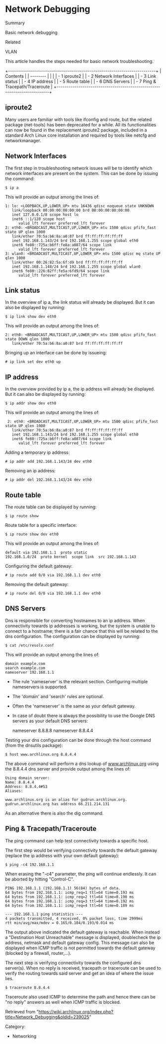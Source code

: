 Network Debugging
=================

Summary

Basic network debugging

Related

VLAN

This article handles the steps needed for basic network troubleshooting.

+--------------------------------------------------------------------------+
| Contents                                                                 |
| --------                                                                 |
|                                                                          |
| -   1 iproute2                                                           |
| -   2 Network Interfaces                                                 |
| -   3 Link status                                                        |
| -   4 IP address                                                         |
| -   5 Route table                                                        |
| -   6 DNS Servers                                                        |
| -   7 Ping & Tracepath/Traceroute                                        |
+--------------------------------------------------------------------------+

iproute2
--------

Many users are familiar with tools like ifconfig and route, but the
related package (net-tools) has been deprecated for a while. All its
functionalities can now be found in the replacement iproute2 package,
included in a standard Arch Linux core installation and required by
tools like netcfg and networkmanager.

Network Interfaces
------------------

The first step in troubleshooting network issues will be to identify
which network interfaces are present on the system. This can be done by
issuing the command:

    $ ip a

This will provide an output among the lines of:

    1: lo: <LOOPBACK,UP,LOWER_UP> mtu 16436 qdisc noqueue state UNKNOWN 
       link/loopback 00:00:00:00:00:00 brd 00:00:00:00:00:00
       inet 127.0.0.1/8 scope host lo
       inet6 ::1/128 scope host 
          valid_lft forever preferred_lft forever
    2: eth0: <BROADCAST,MULTICAST,UP,LOWER_UP> mtu 1500 qdisc pfifo_fast state UP qlen 1000
       link/ether 70:5a:b6:8a:a0:87 brd ff:ff:ff:ff:ff:ff
       inet 192.168.1.143/24 brd 192.168.1.255 scope global eth0
       inet6 fe80::725a:b6ff:fe8a:a087/64 scope link 
          valid_lft forever preferred_lft forever
    3: wlan0: <BROADCAST,MULTICAST,UP,LOWER_UP> mtu 1500 qdisc mq state UP qlen 1000
       link/ether 00:26:82:5a:6f:d9 brd ff:ff:ff:ff:ff:ff
       inet 192.168.1.148/24 brd 192.168.1.255 scope global wlan0
       inet6 fe80::226:82ff:fe5a:6fd9/64 scope link 
          valid_lft forever preferred_lft forever

Link status
-----------

In the overview of ip a, the link status will already be displayed. But
it can also be displayed by running:

    $ ip link show dev eth0

This will provide an output among the lines of:

    2: eth0: <BROADCAST,MULTICAST,UP,LOWER_UP> mtu 1500 qdisc pfifo_fast state DOWN qlen 1000
       link/ether 70:5a:b6:8a:a0:87 brd ff:ff:ff:ff:ff:ff

Bringing up an interface can be done by issueing:

    # ip link set dev eth0 up

IP address
----------

In the overview provided by ip a, the ip address will already be
displayed. But it can also be displayed by running:

    $ ip addr show dev eth0

This will provide an output among the lines of:

     2: eth0: <BROADCAST,MULTICAST,UP,LOWER_UP> mtu 1500 qdisc pfifo_fast state UP qlen 1000
       link/ether 70:5a:b6:8a:a0:87 brd ff:ff:ff:ff:ff:ff
       inet 192.168.1.143/24 brd 192.168.1.255 scope global eth0
       inet6 fe80::725a:b6ff:fe8a:a087/64 scope link 
          valid_lft forever preferred_lft forever

Adding a temporary ip address:

    # ip addr add 192.168.1.143/24 dev eth0

Removing an ip address:

    # ip addr del 192.168.1.143/24 dev eth0

Route table
-----------

The route table can be displayed by running:

    $ ip route show

Route table for a specific interface:

    $ ip route show dev eth0

This will provide an output among the lines of:

    default via 192.168.1.1  proto static 
    192.168.1.0/24  proto kernel  scope link  src 192.168.1.143

Configuring the default gateway:

    # ip route add 0/0 via 192.168.1.1 dev eth0

Removing the default gateway:

    # ip route del 0/0 via 192.168.1.1 dev eth0

DNS Servers
-----------

Dns is responsible for converting hostnames to an ip address. When
connectivity towards ip addresses is working, but the system is unable
to connect to a hostname; there is a fair chance that this will be
related to the dns configuration. The configuration can be displayed by
running:

    $ cat /etc/resolv.conf

This will provide an output among the lines of:

    domain example.com
    search example.com
    nameserver 192.168.1.1

-   The rule 'nameserver' is the relevant section. Configuring multiple
    nameservers is supported.
-   The 'domain' and 'search' rules are optional.
-   Often the 'nameserver' is the same as your default gateway.
-   In case of doubt there is always the possibility to use the Google
    DNS servers as your default DNS servers:

    nameserver 8.8.8.8
    nameserver 8.8.4.4

Testing your dns configuration can be done through the host command
(from the dnsutils package):

    $ host www.archlinux.org 8.8.4.4

The above command will perform a dns lookup of www.archlinux.org using
the 8.8.4.4 dns server and provide output among the lines of:

    Using domain server:
    Name: 8.8.4.4
    Address: 8.8.4.4#53
    Aliases: 

    www.archlinux.org is an alias for gudrun.archlinux.org.
    gudrun.archlinux.org has address 66.211.214.131

As an alternative there is also the dig command.

Ping & Tracepath/Traceroute
---------------------------

The ping command can help test connectivity towards a specific host.

The first step would be verifying connectivity towards the default
gateway (replace the ip address with your own default gateway):

    $ ping -c4 192.168.1.1

When erasing the "-c4" parameter, the ping will continue endlessly. It
can be aborted by hitting "Control-C".

    PING 192.168.1.1 (192.168.1.1) 56(84) bytes of data.
    64 bytes from 192.168.1.1: icmp_req=1 ttl=64 time=0.193 ms
    64 bytes from 192.168.1.1: icmp_req=2 ttl=64 time=0.190 ms
    64 bytes from 192.168.1.1: icmp_req=3 ttl=64 time=0.192 ms
    64 bytes from 192.168.1.1: icmp_req=4 ttl=64 time=0.189 ms

    --- 192.168.1.1 ping statistics ---
    4 packets transmitted, 4 received, 0% packet loss, time 2999ms
    rtt min/avg/max/mdev = 0.165/0.184/0.193/0.014 ms

The output above indicated the default gateway is reachable. When
instead a "Destination Host Unreachable" message is displayed,
doublecheck the ip address, netmask and default gateway config. This
message can also be displayed when ICMP traffic is not permitted towards
the default gateway (blocked by a firewall, router,...).

The next step is verifying connectivity towards the configured dns
server(s). When no reply is received, tracepath or traceroute can be
used to verify the routing towards said server and get an idea of where
the issue lies.

    $ traceroute 8.8.4.4

Traceroute also used ICMP to determine the path and hence there can be
"no reply" answers as well when ICMP traffic is blocked.

Retrieved from
"https://wiki.archlinux.org/index.php?title=Network_Debugging&oldid=239025"

Category:

-   Networking
